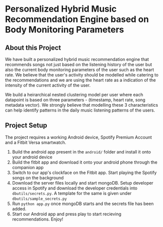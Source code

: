 # Personalized Hybrid Music Recommendation Engine based on Body Monitoring Parameters

## About this Project

We have built a personalized hybrid music recommendation engine that recommends songs not just based on the listening history of the user but also the current body monitoring parameters of the user such as the heart rate. We believe that the user's activity should be modelled while catering to the recommendations and we are using the heart rate as a indication of the intensity of the current activity of the user.

We build a heirarchical nested clustering model per user where each datapoint is based on three parameters - (timestamp, heart rate, song metadata vector). We strongly believe that modelling these 3 characteristics can help identify patterns in the daily music listening patterns of the users.

## Project Setup

The project requires a working Android device, Spotify Premium Account and a Fitbit Versa smartwatch.

1. Build the android app present in the `android/` folder and install it onto your android device
2. Build the fitbit app and download it onto your android phone through the companion app
3. Switch to our app's clockface on the Fitbit app. Start playing the Spotify songs on the background
4. Download the server files locally and start mongoDB. Setup developer access in Spotify and download the developer credentials into `dbutils/secrets.py`. A template for the same is given under `dbutils/sample_secrets.py`
5. Run `python app.py` once mongoDB starts and the secrets file has been added.
6. Start our Android app and press play to start recieving recommendations. Enjoy!
